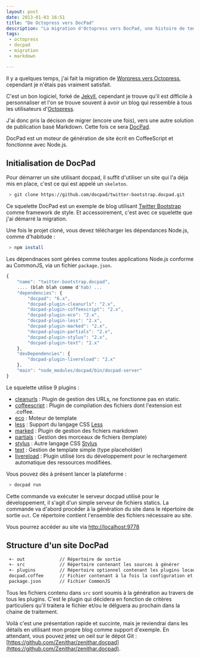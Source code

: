```yaml
---
layout: post
date: 2013-01-03 16:51
title: "De Octopress vers DocPad"
description: "La migration d'Octopress vers DocPad, une histoire de temps !"
tags:
 - octopress
 - docpad
 - migration
 - markdown

---
```


Il y a quelques temps, j'ai fait la migration de [Worpress vers Octopress](/articles/2012-02-18-bye-bye-wordpress.html), cependant je n'étais pas vraiment satisfait. 

C'est un bon logiciel, forké de [Jekyll](http://jekyllrb.com/), cependant je trouve qu'il est difficile à personnaliser et l'on se trouve souvent à avoir un blog qui ressemble à tous les utilisateurs d'[Octopress](http://octopress.org/). 

J'ai donc pris la décison de migrer (encore une fois), vers une autre solution de publication basé Markdown. Cette fois ce sera [DocPad](http://docpad.org/).

DocPad est un moteur de génération de site écrit en CoffeeScript et fonctionne avec Node.js.

## Initialisation de DocPad

Pour démarrer un site utilisant docpad, il suffit d'utiliser un site qui l'a déja mis en place, c'est ce qui est appelé un `skeleton`.

```bash
 > git clone https://github.com/docpad/twitter-bootstrap.docpad.git 
```

Ce squelette DocPad est un exemple de blog utilisant [Twitter Bootstrap](http://twitter.github.com/bootstrap/) comme framework de style. Et accessoirement, c'est avec ce squelette que j'ai démarré la migration.

Une fois le projet cloné, vous devez télécharger les dépendances Node.js, comme d'habitude :

```bash
 > npm install
```

Les dépendnaces sont gérées comme toutes applications Node.js conforme au CommonJS, via un fichier `package.json`.

```javascript
{
	"name": "twitter-bootstrap.docpad",
    .... (blah blah comme d'hab) ...
	"dependencies": {
		"docpad": "6.x",
		"docpad-plugin-cleanurls": "2.x",
		"docpad-plugin-coffeescript": "2.x",
		"docpad-plugin-eco": "2.x",
		"docpad-plugin-less": "2.x",
		"docpad-plugin-marked": "2.x",
		"docpad-plugin-partials": "2.x",
		"docpad-plugin-stylus": "2.x",
		"docpad-plugin-text": "2.x"
	},
	"devDependencies": {
		"docpad-plugin-livereload": "2.x"
	},
	"main": "node_modules/docpad/bin/docpad-server"
}
```

Le squelette utilise 9 plugins :

  * [cleanurls](https://github.com/docpad/docpad-plugin-cleanurls) : Plugin de gestion des URLs, ne fonctionne pas en static.
  * [coffeescript](https://github.com/docpad/docpad-plugin-coffeescript) : Plugin de compilation des fichiers dont l'extension est .coffee.
  * [eco](https://github.com/docpad/docpad-plugin-eco) : Moteur de template
  * [less](https://github.com/docpad/docpad-plugin-less) : Support du langage CSS [Less](http://lesscss.org/)
  * [marked](https://github.com/docpad/docpad-plugin-marked) : Plugin de gestion des fichiers markdown
  * [partials](https://github.com/docpad/docpad-plugin-partials) : Gestion des morceaux de fichiers (template)
  * [stylus](https://github.com/docpad/docpad-plugin-stylus) : Autre langage CSS [Stylus](http://learnboost.github.com/stylus/)
  * [text](https://github.com/docpad/docpad-plugin-text) : Gestion de template simple (type placeholder)
  * [livereload](https://github.com/docpad/docpad-plugin-livereload) : Plugin utilisé lors du développement pour le rechargement automatique des ressources modifiées.

Vous pouvez dès à présent lancer la plateforme :

```bash
 > docpad run
```

Cette commande va exécuter le serveur docpad utilisé pour le développement, il s'agit d'un simple serveur de fichiers statics. La commande va d'abord procéder à la génération du site dans le répertoire de sortie `out`. Ce répertoire contient l'ensemble des fichiers nécessaire au site.

Vous pourrez accéder au site via [http://localhost:9778](http://localhost:9778)

## Structure d'un site DocPad

```bash
 +- out 			// Répertoire de sortie
 +- src 			// Répertoire contenant les sources à générer
 +- plugins 		// Répertoire optionnel contenant les plugins locaux
 docpad.coffee   	// Fichier contenant à la fois la configuration et les modifications du système
 package.json    	// Fichier CommonJS
```

Tous les fichiers contenu dans `src` sont soumis à la génération au travers de tous les plugins. C'est le plugin qui décidera en fonction de critères particuliers qu'il traitera le fichier et/ou le délguera au prochain dans la chaine de traitement.

Voilà c'est une présentation rapide et succinte, mais je reviendrai dans les détails en utilisant mon propre blog comme support d'exemple.
En attendant, vous pouvez jetez un oeil sur le dépot Git : [https://github.com/Zenithar/zenithar.docpad](https://github.com/Zenithar/zenithar.docpad).
